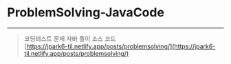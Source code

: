 # ProblemSolving-JavaCode
___

> 코딩테스트 문제 자바 풀이 소스 코드  
> [https://jpark6-til.netlify.app/posts/problemsolving/](https://jpark6-til.netlify.app/posts/problemsolving/)
